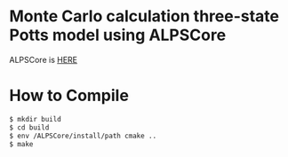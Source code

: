 # Monte Carlo calculation three-state Potts model using ALPSCore
ALPSCore is [HERE](https://alpscore.org)

# How to Compile
```bash:compile.bash
$ mkdir build
$ cd build
$ env /ALPSCore/install/path cmake ..
$ make
```

